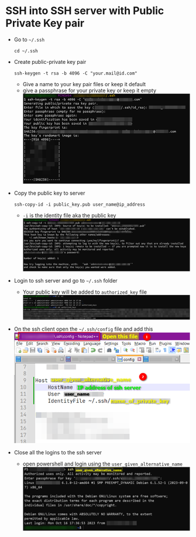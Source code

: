# SSH into SSH server with Public Private Key pair
- Go to `~/.ssh`
  ```
  cd ~/.ssh
  ```

- Create public-private key pair
  ```
  ssh-keygen -t rsa -b 4096 -C "your.mail@id.com"
  ```
  - Give a name to your key pair files or keep it default
  - give a passphrase for your private key or keep it empty
  ![](images/image-20.png)

- Copy the public key to server
  ```
  ssh-copy-id -i public_key.pub user_name@ip_address
  ``` 
  - `-i` is the identity file aka the public key
  ![Alt text](images/image-21.png)

- Login to ssh server and go to `~/.ssh` folder
  - Your public key will be added to `authorized_key` file
  ![Alt text](images/image-22.png)


- On the ssh client open the `~/.ssh/config` file and add this
  ![Alt text](images/image-23.png)

- Close all the logins to the ssh server
  - open powershell and login using the `user_given_alternative_name`
  ![Alt text](images/image-24.png)